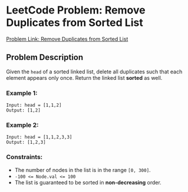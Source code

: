 # LeetCode Problem: Remove Duplicates from Sorted List

[Problem Link: Remove Duplicates from Sorted List](https://leetcode.com/problems/remove-duplicates-from-sorted-list/description/)

## Problem Description

Given the `head` of a sorted linked list, delete all duplicates such that each element appears only once. Return the linked list **sorted** as well.

### Example 1:
```
Input: head = [1,1,2] 
Output: [1,2]
```
### Example 2:
```
Input: head = [1,1,2,3,3] 
Output: [1,2,3]
```

### Constraints:

- The number of nodes in the list is in the range `[0, 300]`.
- `-100 <= Node.val <= 100`
- The list is guaranteed to be sorted in **non-decreasing** order.
